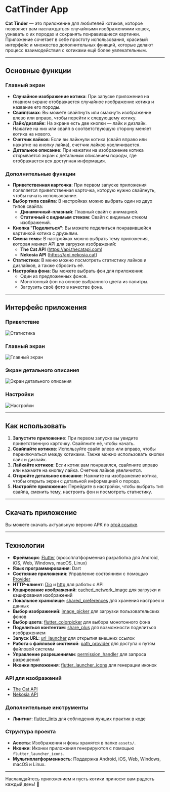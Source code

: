 # CatTinder App

**Cat Tinder** — это приложение для любителей котиков, которое позволяет вам наслаждаться случайными изображениями кошек, узнавать о их породах и сохранять понравившиеся картинки. Приложение сочетает в себе простоту использования, красивый интерфейс и множество дополнительных функций, которые делают процесс взаимодействия с котиками ещё более увлекательным.

---

## Основные функции

### Главный экран
- **Случайное изображение котика**: При запуске приложения на главном экране отображается случайное изображение котика и название его породы.
- **Свайп/смах**: Вы можете свайпнуть или смахнуть изображение влево или вправо, чтобы перейти к следующему котику.
- **Лайк/дизлайк**: На экране есть две кнопки — лайк и дизлайк. Нажатие на них или свайп в соответствующую сторону меняет котика на нового.
- **Счетчик лайков**: Если вы лайкнули котика (свайп вправо или нажатие на кнопку лайка), счетчик лайков увеличивается.
- **Детальное описание**: При нажатии на изображение котика открывается экран с детальным описанием породы, где отображается вся доступная информация.

### Дополнительные функции
- **Приветственная карточка**: При первом запуске приложения появляется приветственная карточка, которую нужно свайпнуть, чтобы начать использование.
- **Выбор типа свайпа**: В настройках можно выбрать один из двух типов свайпа:
    - **Динамичный-плавный**: Плавный свайп с анимацией.
    - **Статичный с видимым стеком**: Свайп с видимым стеком изображений.
- **Кнопка "Поделиться"**: Вы можете поделиться понравившейся картинкой котика с друзьями.
- **Смена темы**: В настройках можно выбрать тему приложения, которая меняет API для загрузки изображений:
    - **The Cat API** (https://api.thecatapi.com)
    - **Nekosia API** (https://api.nekosia.cat)
- **Статистика**: В меню можно посмотреть статистику лайков и дизлайков, а также сбросить её.
- **Настройка фона**: Вы можете выбрать фон для приложения:
    - Один из предложенных фонов.
    - Монотонный фон на основе выбранного цвета из палитры.
    - Загрузить своё фото в качестве фона.

---

## Интерфейс приложения

### Приветствие
![Статистика](screenshots/intro.png)

### Главный экран
![Главный экран](screenshots/main.png)

### Экран детального описания
![Экран детального описания](screenshots/desc.png)

### Настройки
![Настройки](screenshots/menu.png)

---

## Как использовать

1. **Запустите приложение**: При первом запуске вы увидите приветственную карточку. Свайпните её, чтобы начать.
2. **Свайпайте котиков**: Используйте свайп влево или вправо, чтобы переключаться между котиками. Также можно использовать кнопки лайк и дизлайк.
3. **Лайкайте котиков**: Если котик вам понравился, свайпните вправо или нажмите на кнопку лайка. Счетчик лайков увеличится.
4. **Откройте детальное описание**: Нажмите на изображение котика, чтобы открыть экран с детальной информацией о породе.
5. **Настройте приложение**: Перейдите в настройки, чтобы выбрать тип свайпа, сменить тему, настроить фон и посмотреть статистику.

---

## Скачать приложение

Вы можете скачать актуальную версию APK по [этой ссылке](relese/app-release.apk).

---
## Технологии

- **Фреймворк**: [Flutter](https://flutter.dev) (кроссплатформенная разработка для Android, iOS, Web, Windows, macOS, Linux)
- **Язык программирования**: Dart
- **Состояние приложения**: Управление состоянием с помощью [Provider](https://pub.dev/packages/provider)
- **HTTP-клиент**: [Dio](https://pub.dev/packages/dio) и [http](https://pub.dev/packages/http) для работы с API
- **Кэширование изображений**: [cached_network_image](https://pub.dev/packages/cached_network_image) для загрузки и кэширования изображений
- **Локальное хранилище**: [shared_preferences](https://pub.dev/packages/shared_preferences) для хранения настроек и данных
- **Выбор изображений**: [image_picker](https://pub.dev/packages/image_picker) для загрузки пользовательских фонов
- **Выбор цвета**: [flutter_colorpicker](https://pub.dev/packages/flutter_colorpicker) для выбора монотонного фона
- **Поделиться контентом**: [share_plus](https://pub.dev/packages/share_plus) для возможности поделиться изображением
- **Запуск URL**: [url_launcher](https://pub.dev/packages/url_launcher) для открытия внешних ссылок
- **Работа с файловой системой**: [path_provider](https://pub.dev/packages/path_provider) для доступа к путям файловой системы
- **Управление разрешениями**: [permission_handler](https://pub.dev/packages/permission_handler) для запроса разрешений
- **Иконки приложения**: [flutter_launcher_icons](https://pub.dev/packages/flutter_launcher_icons) для генерации иконок

### API для изображений
- [The Cat API](https://api.thecatapi.com)
- [Nekosia API](https://api.nekosia.cat)

### Дополнительные инструменты
- **Линтинг**: [flutter_lints](https://pub.dev/packages/flutter_lints) для соблюдения лучших практик в коде

### Структура проекта
- **Ассеты**: Изображения и фоны хранятся в папке `assets/`.
- **Иконки**: Иконки приложения генерируются с помощью `flutter_launcher_icons`.
- **Мультиплатформенность**: Поддержка Android, iOS, Web, Windows, macOS и Linux.

---

Наслаждайтесь приложением и пусть котики приносят вам радость каждый день! 🐾
